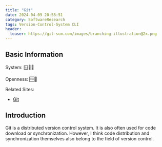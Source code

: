```yaml
---
title: "Git"
date: 2024-04-09 20:58:51
category: SoftwareResearch
tags: Version-Control-System CLI
header:
  teaser: https://git-scm.com/images/branching-illustration@2x.png
---
```


## Basic Information

System: 🪟🍎🐧

Openness: 🆓📖

Related Sites:

* [Git](https://git-scm.com/)

## Introduction

Git is a distributed version control system. It is also often used for code download or synchronization. However, I think code distribution and synchronization themselves also belong to the field of version control.
